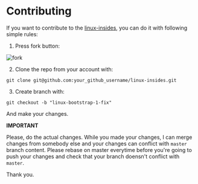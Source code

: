 Contributing
================================================================================

If you want to contribute to the [linux-insides](https://github.com/0xAX/linux-insides), you can do it with following simple rules:

1. Press fork button:

![fork](http://oi58.tinypic.com/jj2trm.jpg)

2. Clone the repo from your account with:

```
git clone git@github.com:your_github_username/linux-insides.git
```

3. Create branch with:

```
git checkout -b "linux-bootstrap-1-fix"
```

And make your changes.

**IMPORTANT**

Please, do the actual changes. While you made your changes, I can merge changes from somebody else and your changes can conflict with `master` branch content. Please rebase on master everytime before you're going to push your changes and check that your branch doensn't conflict with `master`.

Thank you.
